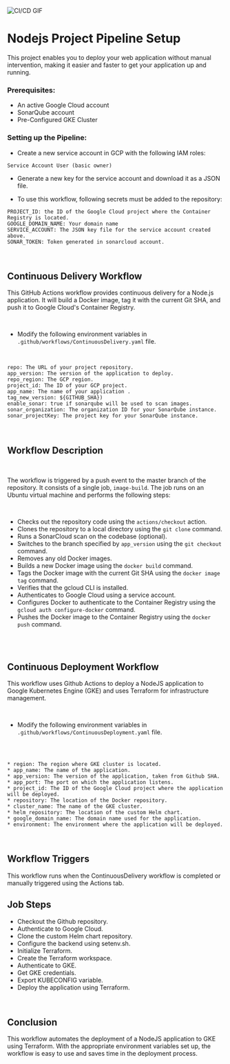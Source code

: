
![CI/CD GIF](https://user-images.githubusercontent.com/104270411/220518314-9f12ef08-eec3-465b-9a15-4ec123228034.gif)

# Nodejs Project Pipeline Setup


This project enables you to deploy your web application without manual intervention, making it easier and faster to get your application up and running.

### Prerequisites:



* An active Google Cloud account
* SonarQube account 
* Pre-Configured GKE Cluster



### Setting up the Pipeline:




* Create a new service account in GCP with the following IAM roles:
```
Service Account User (basic owner)
```
* Generate a new key for the service account and download it as a JSON file.



* To use this workflow, following secrets must be added to the repository:



```
PROJECT_ID: the ID of the Google Cloud project where the Container Registry is located.
GOOGLE_DOMAIN_NAME: Your domain name
SERVICE_ACCOUNT: The JSON key file for the service account created above.
SONAR_TOKEN: Token generated in sonarcloud account.
```
<br>

## Continuous Delivery Workflow




This GitHub Actions workflow provides continuous delivery for a Node.js application. It will build a Docker image, tag it with the current Git SHA, and push it to Google Cloud's Container Registry.

<br>


* Modify the following environment variables in `.github/workflows/ContinuousDelivery.yaml` file.

<br>

```
repo: The URL of your project repository.
app_version: The version of the application to deploy.
repo_region: The GCP region.
project_id: The ID of your GCP project.
app_name: The name of your application .
tag_new_version: ${GITHUB_SHA})
enable_sonar: true if sonarqube will be used to scan images.
sonar_organization: The organization ID for your SonarQube instance.
sonar_projectKey: The project key for your SonarQube instance.
```

<br>

## Workflow Description


<br>

The workflow is triggered by a push event to the master branch of the repository. It consists of a single job, `image-build`. The job runs on an Ubuntu virtual machine and performs the following steps:

<br>

* Checks out the repository code using the `actions/checkout` action.
* Clones the repository to a local directory using the `git clone` command.
* Runs a SonarCloud scan on the codebase (optional).
* Switches to the branch specified by `app_version` using the `git checkout` command.
* Removes any old Docker images.
* Builds a new Docker image using the `docker build` command.
* Tags the Docker image with the current Git SHA using the `docker image tag` command.
* Verifies that the gcloud CLI is installed.
* Authenticates to Google Cloud using a service account.
* Configures Docker to authenticate to the Container Registry using the `gcloud auth configure-docker` command.
* Pushes the Docker image to the Container Registry using the `docker push` command.

<br>
<br>


## Continuous Deployment Workflow

This workflow uses Github Actions to deploy a NodeJS application to Google Kubernetes Engine (GKE) and uses Terraform for infrastructure management.


<br>

* Modify the following environment variables in `.github/workflows/ContinuousDeployment.yaml` file.

<br>

```

* region: The region where GKE cluster is located.
* app_name: The name of the application.
* app_version: The version of the application, taken from Github SHA.
* app_port: The port on which the application listens.
* project_id: The ID of the Google Cloud project where the application will be deployed.
* repository: The location of the Docker repository.
* cluster_name: The name of the GKE cluster.
* helm_repository: The location of the custom Helm chart.
* google_domain_name: The domain name used for the application.
* environment: The environment where the application will be deployed.
```

<br>

## Workflow Triggers

This workflow runs when the ContinuousDelivery workflow is completed or manually triggered using the Actions tab.



## Job Steps
* Checkout the Github repository.
* Authenticate to Google Cloud.
* Clone the custom Helm chart repository.
* Configure the backend using setenv.sh.
* Initialize Terraform.
* Create the Terraform workspace.
* Authenticate to GKE.
* Get GKE credentials.
* Export KUBECONFIG variable.
* Deploy the application using Terraform.

<br>

## Conclusion

This workflow automates the deployment of a NodeJS application to GKE using Terraform. With the appropriate environment variables set up, the workflow is easy to use and saves time in the deployment process.
